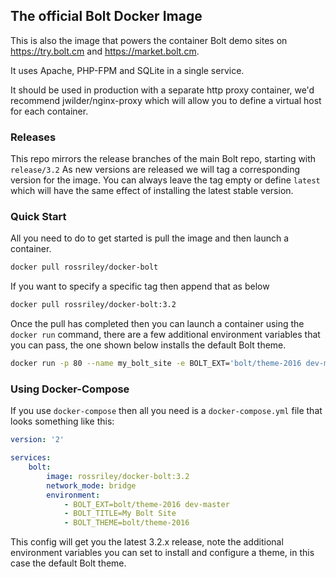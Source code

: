 ## The official Bolt Docker Image

This is also the image that powers the container Bolt demo sites on https://try.bolt.cm 
and https://market.bolt.cm.

It uses Apache, PHP-FPM and SQLite in a single service.

It should be used in production with a separate http proxy container, we'd recommend
jwilder/nginx-proxy which will allow you to define a virtual host for each container.

### Releases

This repo mirrors the release branches of the main Bolt repo, starting with `release/3.2`
As new versions are released we will tag a corresponding version for the image. You can
always leave the tag empty or define `latest` which will have the same effect of installing
the latest stable version.


### Quick Start

All you need to do to get started is pull the image and then launch a container.

```bash
docker pull rossriley/docker-bolt
```

If you want to specify a specific tag then append that as below

```bash
docker pull rossriley/docker-bolt:3.2
```

Once the pull has completed then you can launch a container using the `docker run` command,
there are a few additional environment variables that you can pass, the one shown below installs
the default Bolt theme.

```bash
docker run -p 80 --name my_bolt_site -e BOLT_EXT='bolt/theme-2016 dev-master' -e BOLT_TITLE='My Bolt Site' -e BOLT_THEME='bolt/theme-2016' -d -t rossriley/docker-bolt
```

### Using Docker-Compose

If you use `docker-compose` then all you need is a `docker-compose.yml` file that looks something 
like this:

```yaml
version: '2'

services:
    bolt:
        image: rossriley/docker-bolt:3.2
        network_mode: bridge
        environment:
            - BOLT_EXT=bolt/theme-2016 dev-master
            - BOLT_TITLE=My Bolt Site
            - BOLT_THEME=bolt/theme-2016
```

This config will get you the latest 3.2.x release, note the additional environment variables
you can set to install and configure a theme, in this case the default Bolt theme.